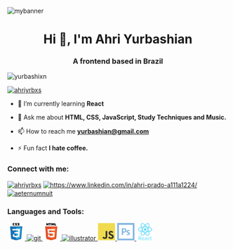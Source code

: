![mybanner](https://i.imgur.com/4pk2O1c.png)

<h1 align="center">Hi 👋, I'm Ahri Yurbashian</h1>
<h3 align="center">A frontend based in Brazil</h3>

<p align="left"> <img src="https://komarev.com/ghpvc/?username=yurbashixn&label=Profile%20views&color=0e75b6&style=flat" alt="yurbashixn" /> </p>

<p align="left"> <a href="https://twitter.com/ahriyrbxs" target="blank"><img src="https://img.shields.io/twitter/follow/ahriyrbxs?logo=twitter&style=for-the-badge" alt="ahriyrbxs" /></a> </p>

- 🌱 I’m currently learning **React**

- 💬 Ask me about **HTML, CSS, JavaScript, Study Techniques and Music.**

- 📫 How to reach me **yurbashian@gmail.com**

- ⚡ Fun fact **I hate coffee.**

<h3 align="left">Connect with me:</h3>
<p align="left">
<a href="https://twitter.com/ahriyrbxs" target="blank"><img align="center" src="https://raw.githubusercontent.com/rahuldkjain/github-profile-readme-generator/master/src/images/icons/Social/twitter.svg" alt="ahriyrbxs" height="30" width="40" /></a>
<a href="https://www.linkedin.com/in/ahri-prado-a111a1224/" target="blank"><img align="center" src="https://raw.githubusercontent.com/rahuldkjain/github-profile-readme-generator/master/src/images/icons/Social/linked-in-alt.svg" alt="https://www.linkedin.com/in/ahri-prado-a111a1224/" height="30" width="40" /></a>
<a href="https://instagram.com/aeternumnuit" target="blank"><img align="center" src="https://raw.githubusercontent.com/rahuldkjain/github-profile-readme-generator/master/src/images/icons/Social/instagram.svg" alt="aeternumnuit" height="30" width="40" /></a>
</p>

<h3 align="left">Languages and Tools:</h3>
<p align="left"> <a href="https://www.w3schools.com/css/" target="_blank" rel="noreferrer"> <img src="https://raw.githubusercontent.com/devicons/devicon/master/icons/css3/css3-original-wordmark.svg" alt="css3" width="40" height="40"/> </a> <a href="https://git-scm.com/" target="_blank" rel="noreferrer"> <img src="https://www.vectorlogo.zone/logos/git-scm/git-scm-icon.svg" alt="git" width="40" height="40"/> </a> <a href="https://www.w3.org/html/" target="_blank" rel="noreferrer"> <img src="https://raw.githubusercontent.com/devicons/devicon/master/icons/html5/html5-original-wordmark.svg" alt="html5" width="40" height="40"/> </a> <a href="https://www.adobe.com/in/products/illustrator.html" target="_blank" rel="noreferrer"> <img src="https://www.vectorlogo.zone/logos/adobe_illustrator/adobe_illustrator-icon.svg" alt="illustrator" width="40" height="40"/> </a> <a href="https://developer.mozilla.org/en-US/docs/Web/JavaScript" target="_blank" rel="noreferrer"> <img src="https://raw.githubusercontent.com/devicons/devicon/master/icons/javascript/javascript-original.svg" alt="javascript" width="40" height="40"/> </a> <a href="https://www.photoshop.com/en" target="_blank" rel="noreferrer"> <img src="https://raw.githubusercontent.com/devicons/devicon/master/icons/photoshop/photoshop-line.svg" alt="photoshop" width="40" height="40"/> </a> <a href="https://reactjs.org/" target="_blank" rel="noreferrer"> <img src="https://raw.githubusercontent.com/devicons/devicon/master/icons/react/react-original-wordmark.svg" alt="react" width="40" height="40"/> </a> </p>
